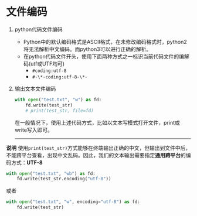 # 文件编码

1. python代码文件编码
    * Python中的默认编码格式是ASCII格式，在未修改编码格式时，python2将无法解析中文编码。而python3可以进行正确的解析。
    * 在python代码文件开头，使用下面两种方式之一标识当前代码文件的编解码(utf或UTF均可)
      * `#coding:utf-8`
      * `#-\*-coding:utf-8-\*-`

2. 输出文本文件编码

    ```python
    with open("test.txt", "w") as fd:
        fd.write(test_str)
        # print(test_str, file=fd)
    ```

    在一般情况下，使用上述代码方式，比如以文本写模式打开文件，print或write写入即可。

    ***

**说明**
使用`print(test_str)`方式能够在终端输出正确的中文，但输出到文件中后，不能跨平台查看，出现中文乱码。因此，我们的文本输出需要指定**通用跨平台**的编码方式：**UTF-8**

```python
with open("test.txt", "wb") as fd:
    fd.write(test_str.encoding("utf-8"))
```
或者
```python
with open("test.txt", "w", encoding="utf-8") as fd:
    fd.write(test_str)
```
